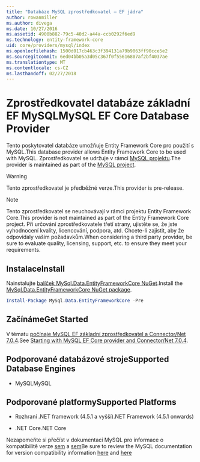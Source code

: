 ```yaml
---
title: "Databáze MySQL zprostředkovatel – EF jádra"
author: rowanmiller
ms.author: divega
ms.date: 10/27/2016
ms.assetid: 4900b882-79c5-40d2-a44a-ccb0292f6ed9
ms.technology: entity-framework-core
uid: core/providers/mysql/index
ms.openlocfilehash: 1500d017cb463c3f394131a79b9063ff90cce5e2
ms.sourcegitcommit: 6ed04bb05a3d05c367f0f55616807af2bf4037ae
ms.translationtype: MT
ms.contentlocale: cs-CZ
ms.lasthandoff: 02/27/2018
---
```

# <a name="mysql-ef-core-database-provider"></a><span data-ttu-id="448e5-102">Zprostředkovatel databáze základní EF MySQL</span><span class="sxs-lookup"><span data-stu-id="448e5-102">MySQL EF Core Database Provider</span></span>

<span data-ttu-id="448e5-103">Tento poskytovatel databáze umožňuje Entity Framework Core pro použití s MySQL.</span><span class="sxs-lookup"><span data-stu-id="448e5-103">This database provider allows Entity Framework Core to be used with MySQL.</span></span> <span data-ttu-id="448e5-104">Zprostředkovatel se udržuje v rámci [MySQL projektu](http://dev.mysql.com).</span><span class="sxs-lookup"><span data-stu-id="448e5-104">The provider is maintained as part of the [MySQL project](http://dev.mysql.com).</span></span>

> [!WARNING]  
> <span data-ttu-id="448e5-105">Tento zprostředkovatel je předběžné verze.</span><span class="sxs-lookup"><span data-stu-id="448e5-105">This provider is pre-release.</span></span>

> [!NOTE]  
> <span data-ttu-id="448e5-106">Tento zprostředkovatel se neuchovávají v rámci projektu Entity Framework Core.</span><span class="sxs-lookup"><span data-stu-id="448e5-106">This provider is not maintained as part of the Entity Framework Core project.</span></span> <span data-ttu-id="448e5-107">Při určování zprostředkovatele třetí strany, ujistěte se, že jste vyhodnocení kvality, licencování, podpora, atd. Chcete-li zajistit, aby že odpovídaly vašim požadavkům.</span><span class="sxs-lookup"><span data-stu-id="448e5-107">When considering a third party provider, be sure to evaluate quality, licensing, support, etc. to ensure they meet your requirements.</span></span>

## <a name="install"></a><span data-ttu-id="448e5-108">Instalace</span><span class="sxs-lookup"><span data-stu-id="448e5-108">Install</span></span>

<span data-ttu-id="448e5-109">Nainstalujte [balíček MySql.Data.EntityFrameworkCore NuGet](https://www.nuget.org/packages/MySql.Data.EntityFrameworkCore).</span><span class="sxs-lookup"><span data-stu-id="448e5-109">Install the [MySql.Data.EntityFrameworkCore NuGet package](https://www.nuget.org/packages/MySql.Data.EntityFrameworkCore).</span></span>

``` powershell
Install-Package MySql.Data.EntityFrameworkCore -Pre
```

## <a name="get-started"></a><span data-ttu-id="448e5-110">Začínáme</span><span class="sxs-lookup"><span data-stu-id="448e5-110">Get Started</span></span>

<span data-ttu-id="448e5-111">V tématu [počínaje MySQL EF základní zprostředkovatel a Connector/Net 7.0.4](http://insidemysql.com/howto-starting-with-mysql-ef-core-provider-and-connectornet-7-0-4/).</span><span class="sxs-lookup"><span data-stu-id="448e5-111">See [Starting with MySQL EF Core provider and Connector/Net 7.0.4](http://insidemysql.com/howto-starting-with-mysql-ef-core-provider-and-connectornet-7-0-4/).</span></span>

## <a name="supported-database-engines"></a><span data-ttu-id="448e5-112">Podporované databázové stroje</span><span class="sxs-lookup"><span data-stu-id="448e5-112">Supported Database Engines</span></span>

* <span data-ttu-id="448e5-113">MySQL</span><span class="sxs-lookup"><span data-stu-id="448e5-113">MySQL</span></span>

## <a name="supported-platforms"></a><span data-ttu-id="448e5-114">Podporované platformy</span><span class="sxs-lookup"><span data-stu-id="448e5-114">Supported Platforms</span></span>

* <span data-ttu-id="448e5-115">Rozhraní .NET framework (4.5.1 a vyšší)</span><span class="sxs-lookup"><span data-stu-id="448e5-115">.NET Framework (4.5.1 onwards)</span></span>

* <span data-ttu-id="448e5-116">.NET Core</span><span class="sxs-lookup"><span data-stu-id="448e5-116">.NET Core</span></span>

<span data-ttu-id="448e5-117">Nezapomeňte si přečíst v dokumentaci MySQL pro informace o kompatibilitě verze [sem](https://dev.mysql.com/doc/connector-net/en/connector-net-versions.html) a [sem](https://dev.mysql.com/doc/connector-net/en/connector-net-entityframework-core.html)</span><span class="sxs-lookup"><span data-stu-id="448e5-117">Be sure to review the MySQL documentation for version compatibility information [here](https://dev.mysql.com/doc/connector-net/en/connector-net-versions.html) and [here](https://dev.mysql.com/doc/connector-net/en/connector-net-entityframework-core.html)</span></span>
